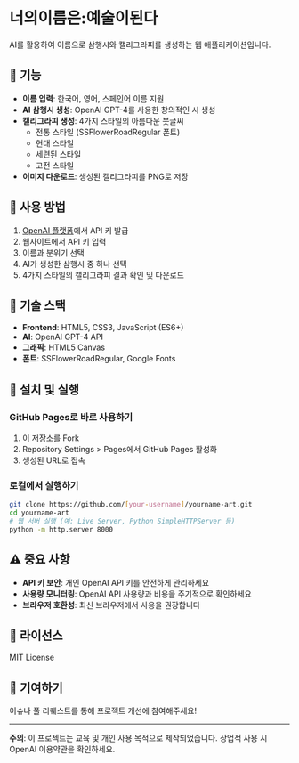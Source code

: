 # 너의이름은:예술이된다

AI를 활용하여 이름으로 삼행시와 캘리그라피를 생성하는 웹 애플리케이션입니다.

## 🎨 기능

- **이름 입력**: 한국어, 영어, 스페인어 이름 지원
- **AI 삼행시 생성**: OpenAI GPT-4를 사용한 창의적인 시 생성
- **캘리그라피 생성**: 4가지 스타일의 아름다운 붓글씨
  - 전통 스타일 (SSFlowerRoadRegular 폰트)
  - 현대 스타일
  - 세련된 스타일
  - 고전 스타일
- **이미지 다운로드**: 생성된 캘리그라피를 PNG로 저장

## 🚀 사용 방법

1. [OpenAI 플랫폼](https://platform.openai.com/api-keys)에서 API 키 발급
2. 웹사이트에서 API 키 입력
3. 이름과 분위기 선택
4. AI가 생성한 삼행시 중 하나 선택
5. 4가지 스타일의 캘리그라피 결과 확인 및 다운로드

## 🔧 기술 스택

- **Frontend**: HTML5, CSS3, JavaScript (ES6+)
- **AI**: OpenAI GPT-4 API
- **그래픽**: HTML5 Canvas
- **폰트**: SSFlowerRoadRegular, Google Fonts

## 📝 설치 및 실행

### GitHub Pages로 바로 사용하기
1. 이 저장소를 Fork
2. Repository Settings > Pages에서 GitHub Pages 활성화
3. 생성된 URL로 접속

### 로컬에서 실행하기
```bash
git clone https://github.com/[your-username]/yourname-art.git
cd yourname-art
# 웹 서버 실행 (예: Live Server, Python SimpleHTTPServer 등)
python -m http.server 8000
```

## ⚠️ 중요 사항

- **API 키 보안**: 개인 OpenAI API 키를 안전하게 관리하세요
- **사용량 모니터링**: OpenAI API 사용량과 비용을 주기적으로 확인하세요
- **브라우저 호환성**: 최신 브라우저에서 사용을 권장합니다

## 📜 라이선스

MIT License

## 🤝 기여하기

이슈나 풀 리퀘스트를 통해 프로젝트 개선에 참여해주세요!

---

**주의**: 이 프로젝트는 교육 및 개인 사용 목적으로 제작되었습니다. 상업적 사용 시 OpenAI 이용약관을 확인하세요. 